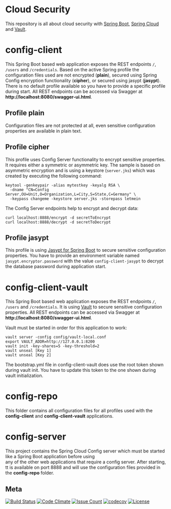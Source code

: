 Cloud Security
============

This repository is all about cloud security with [Spring Boot](https://projects.spring.io/spring-boot), 
[Spring Cloud](http://projects.spring.io/spring-cloud) and [Vault](https://www.vaultproject.io).

# config-client
This Spring Boot based web application exposes the REST endpoints `/`, `/users` and `/credentials`. Based on the active 
Spring profile the configuration files used are not encrypted (**plain**), secured using Spring Config encryption 
functionality (**cipher**), or secured using jasypt (**jasypt**). There is no default profile available so you have to 
provide a specific profile during start. All REST endpoints can be accessed via Swagger at 
**http://localhost:8080/swagger-ui.html**.

## Profile plain
Configuration files are not protected at all, even sensitive configuration properties are available in plain text.

## Profile cipher
This profile uses Config Server functionality to encrypt sensitive properties. It requires either a symmetric or 
asymmetric key. The sample is based on asymmetric encryption and is using a keystore (`server.jks`) which was created by 
executing the following command:

    keytool -genkeypair -alias mytestkey -keyalg RSA \
      -dname "CN=Config Server,OU=Unit,O=Organization,L=City,S=State,C=Germany" \
      -keypass changeme -keystore server.jks -storepass letmein
      
The Config Server endpoints help to encrypt and decrypt data:

    curl localhost:8888/encrypt -d secretToEncrypt
    curl localhost:8888/decrypt -d secretToDecrypt

## Profile jasypt
This profile is using [Jasypt for Spring Boot](https://github.com/ulisesbocchio/jasypt-spring-boot) to secure
sensitive configuration properties. You have to provide an environment variable named `jasypt.encryptor.password` with
the value `config-client-jasypt` to decrypt the database password during application start.

# config-client-vault
This Spring Boot based web application exposes the REST endpoints `/`, `/users` and `/credentials`. It is using 
[Vault](https://www.vaultproject.io) to secure sensitive configuration properties. All REST endpoints can be accessed 
via Swagger at **http://localhost:8080/swagger-ui.html**.

Vault must be started in order for this application to work:

    vault server -config config/vault-local.conf
    export VAULT_ADDR=http://127.0.0.1:8200
    vault init -key-shares=5 -key-threshold=2
    vault unseal [Key 1]
    vault unseal [Key 2]
    
The bootstrap.yml file in config-client-vault does use the root token shown during vault init. You have to update this
token to the one shown during vault initialization.

# config-repo
This folder contains all configuration files for all profiles used with the **config-client** and **config-client-vault**
applications.

# config-server
This project contains the Spring Cloud Config server which must be started like a Spring Boot application before using  
any of the other web applications that require a config server. After starting, tt is available on port 8888 and will 
use the configuration files provided in the **config-repo** folder.

## Meta
[![Build Status](https://travis-ci.org/dschadow/CloudSecurity.svg)](https://travis-ci.org/dschadow/CloudSecurity)
[![Code Climate](https://codeclimate.com/github/dschadow/CloudSecurity/badges/gpa.svg)](https://codeclimate.com/github/dschadow/CloudSecurity)
[![Issue Count](https://codeclimate.com/github/dschadow/CloudSecurity/badges/issue_count.svg)](https://codeclimate.com/github/dschadow/CloudSecurity)
[![codecov](https://codecov.io/gh/dschadow/CloudSecurity/branch/develop/graph/badge.svg)](https://codecov.io/gh/dschadow/CloudSecurity)
[![License](https://img.shields.io/badge/License-Apache%202.0-blue.svg)](https://opensource.org/licenses/Apache-2.0)
